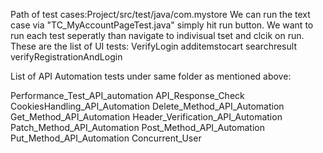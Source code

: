 Path of test cases:Project/src/test/java/com.mystore
We can run the text case via "TC_MyAccountPageTest.java" simply hit run button.
We want to run each test seperatly than navigate to indivisual tset and clcik on run.
These are the list of UI tests:
VerifyLogin
additemstocart
searchresult
verifyRegistrationAndLogin

List of API Automation tests under same folder as mentioned above:

Performance_Test_API_automation
API_Response_Check
CookiesHandling_API_Automation
Delete_Method_API_Automation
Get_Method_API_Automation
Header_Verification_API_Automation
Patch_Method_API_Automation
Post_Method_API_Automation
Put_Method_API_Automation
Concurrent_User





